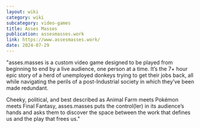 ```yaml
---
layout: wiki
category: wiki
subcategory: video-games
title: Asses Masses
publication: assesmasses.work
link: https://www.assesmasses.work/
date: 2024-07-29
---
```


"asses.masses is a custom video game designed to be played from beginning to end by a live audience, one person at a time. It’s the 7+ hour epic story of a herd of unemployed donkeys trying to get their jobs back, all while navigating the perils of a post-Industrial society in which they’ve been made redundant.

Cheeky, political, and best described as Animal Farm meets Pokémon meets Final Fantasy, asses.masses puts the control(ler) in its audience’s hands and asks them to discover the space between the work that defines us and the play that frees us."
